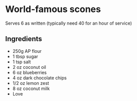 # World-famous scones

Serves 6 as written (typically need 40 for an hour of service)

## Ingredients

+ 250g AP flour
+ 1 tbsp sugar
+ 1 tsp salt
+ 2 oz coconut oil
+ 6 oz blueberries
+ 4 oz dark chocolate chips
+ 1/2 oz lemon zest
+ 8 oz coconut milk
+ Love
